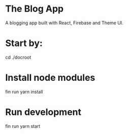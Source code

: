 # The Blog App

A blogging app built with React, Firebase and Theme UI.

# Start by:

cd ./docroot

# Install node modules

fin run yarn install

# Run development

fin run yarn start

